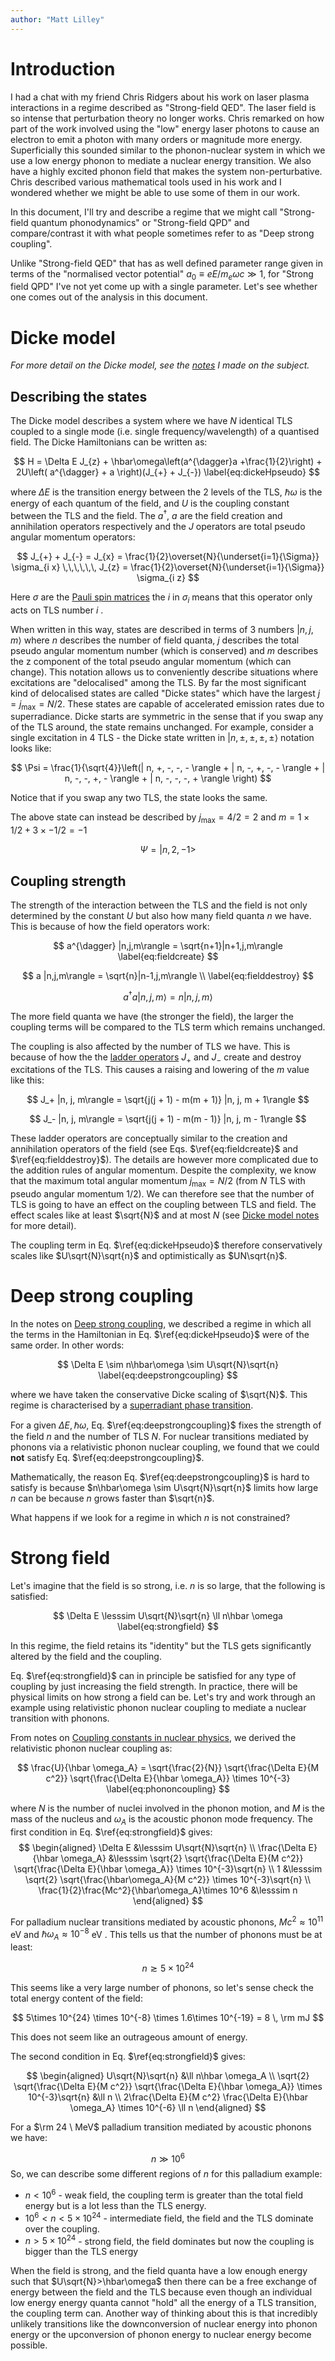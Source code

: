 ```yaml
---
author: "Matt Lilley"
---
```


# Introduction

I had a chat with my friend Chris Ridgers about his work on laser plasma interactions in a regime described as "Strong-field QED". The laser field is so intense that perturbation theory no longer works. Chris remarked on how part of the work involved using the "low" energy laser photons to cause an electron to emit a photon with many orders or magnitude more energy. Superficially this sounded similar to the phonon-nuclear system in which we use a low energy phonon to mediate a nuclear energy transition. We also have a highly excited phonon field that makes the system non-perturbative. Chris described various mathematical tools used in his work and I wondered whether we might be able to use some of them in our work.

In this document, I'll try and describe a regime that we might call "Strong-field quantum phonodynamics" or "Strong-field QPD" and compare/contrast it with what people sometimes refer to as "Deep strong coupling".

Unlike "Strong-field QED" that has as well defined parameter range given in terms of the "normalised vector potential" $a_0\equiv eE/m_e\omega c\gg 1$, for "Strong field QPD" I've not yet come up with a single parameter. Let's see whether one comes out of the analysis in this document.

# Dicke model

*For more detail on the Dicke model, see the [notes](https://github.com/project-ida/notes/blob/main/pdf/Dicke%20model.pdf) I made on the subject.*

## Describing the states

The Dicke model describes a system where we have $N$ identical TLS coupled to a single mode (i.e. single frequency/wavelength) of a quantised field. The Dicke Hamiltonians can be written as:

$$
H =  \Delta E J_{z} + \hbar\omega\left(a^{\dagger}a +\frac{1}{2}\right) + 2U\left( a^{\dagger} + a \right)(J_{+} + J_{-})
\label{eq:dickeHpseudo}
$$

where $\Delta E$ is the transition energy between the 2 levels of the TLS, $\hbar\omega$ is the energy of each quantum of the field, and $U$ is the coupling constant between the TLS and the field. The $a^{\dagger}$, $a$ are the field creation and annihilation operators respectively and the $J$ operators are total pseudo angular momentum operators:

$$
J_{+} + J_{-} = J_{x} = \frac{1}{2}\overset{N}{\underset{i=1}{\Sigma}} \sigma_{i x} \,\,\,\,\,\, J_{z} = \frac{1}{2}\overset{N}{\underset{i=1}{\Sigma}} \sigma_{i z}
$$

Here $\sigma$ are the [Pauli spin matrices](https://ocw.mit.edu/courses/5-61-physical-chemistry-fall-2007/3b1fb40c61e7f939861b190bedbc57a7_lecture24.pdf) the $i$ in $\sigma_i$ means that this operator only acts on TLS number $i$ .

When written in this way, states are described in terms of 3 numbers $|n, j, m\rangle$ where $n$ describes the number of field quanta, $j$ describes the total pseudo angular momentum number (which is conserved) and $m$ describes the z component of the total pseudo angular momentum (which can change). This notation allows us to conveniently describe situations where excitations are "delocalised" among the TLS. By far the most significant kind of delocalised states are called  "Dicke states" which have the largest $j=j_{\max} = N/2$. These states are capable of accelerated emission rates due to superradiance. Dicke starts are symmetric in the sense that if you swap any of the TLS around, the state remains unchanged. For example, consider a single excitation in 4 TLS - the Dicke state written in $|n,\pm,\pm, \pm, \pm\rangle$ notation looks like:

$$
\Psi = \frac{1}{\sqrt{4}}\left(| n, +, -, -, - \rangle + | n, -, +, -, - \rangle + | n, -, -, +, - \rangle + | n, -, -, -, + \rangle \right)
$$

Notice that if you swap any two TLS, the state looks the same.

The above state can instead be described by $j_{\max}= 4/2  = 2$ and $m = 1\times 1/2 + 3\times -1/2 =-1$

$$
\Psi = |n,2,-1>
$$

## Coupling strength

The strength of the interaction between the TLS and the field is not only determined by the constant $U$ but also how many field quanta $n$ we have. This is because of how the field operators work:

$$
a^{\dagger} |n,j,m\rangle = \sqrt{n+1}|n+1,j,m\rangle
\label{eq:fieldcreate}
$$

$$
a |n,j,m\rangle = \sqrt{n}|n-1,j,m\rangle \\
\label{eq:fielddestroy}
$$

$$
a^{\dagger}a |n,j,m\rangle = n|n,j,m\rangle
$$

The more field quanta we have (the stronger the field), the larger the coupling terms will be compared to the TLS term which remains unchanged. 

The coupling is also affected by the number of TLS we have. This is because of how the the [ladder operators](https://en.wikipedia.org/wiki/Ladder_operator#Angular_momentum) $J_{+}$ and $J_{-}$ create and destroy excitations of the TLS. This causes a raising and lowering of the $m$ value like this:

$$
J_+ |n, j, m\rangle  =  \sqrt{j(j + 1) - m(m + 1)} |n, j, m + 1\rangle
$$

$$
J_- |n, j, m\rangle =  \sqrt{j(j + 1) - m(m - 1)} |n, j, m - 1\rangle
$$

These ladder operators are conceptually similar to the creation and annihilation operators of the field (see Eqs. $\ref{eq:fieldcreate}$ and $\ref{eq:fielddestroy}$). The details are however more complicated due to the addition rules of angular momentum. Despite the complexity, we know that the maximum total angular momentum $j_{\max} = N/2$ (from $N$ TLS with pseudo angular momentum $1/2$). We can therefore see that the number of TLS is going to have an effect on the coupling between TLS and field.  The effect scales like at least $\sqrt{N}$ and at most $N$ (see [Dicke model notes](https://github.com/project-ida/notes/blob/main/pdf/Dicke%20model.pdf) for more detail).

The coupling term in Eq. $\ref{eq:dickeHpseudo}$ therefore conservatively scales like $U\sqrt{N}\sqrt{n}$ and optimistically as $UN\sqrt{n}$.

# Deep strong coupling

In the notes on [Deep strong coupling](https://github.com/project-ida/notes/blob/main/pdf/Deep%20strong%20coupling.pdf), we described a regime in which all the terms in the Hamiltonian in Eq. $\ref{eq:dickeHpseudo}$ were of the same order. In other words:

$$
\Delta E \sim n\hbar\omega \sim U\sqrt{N}\sqrt{n}
\label{eq:deepstrongcoupling}
$$

where we have taken the conservative Dicke scaling of $\sqrt{N}$. This regime is characterised by a [superradiant phase transition](https://en.wikipedia.org/wiki/Dicke_model#Superradiant_transition_and_Dicke_superradiance).

For a given $\Delta E, \hbar\omega$, Eq. $\ref{eq:deepstrongcoupling}$ fixes the strength of the field $n$ and the number of TLS $N$. For nuclear transitions mediated by phonons via a relativistic phonon nuclear coupling, we found that we could **not** satisfy Eq. $\ref{eq:deepstrongcoupling}$.

Mathematically, the reason Eq. $\ref{eq:deepstrongcoupling}$ is hard to satisfy is because $n\hbar\omega \sim U\sqrt{N}\sqrt{n}$ limits how large $n$ can be because $n$ grows faster than $\sqrt{n}$.

What happens if we look for a regime in which $n$ is not constrained?

# Strong field

Let's imagine that the field is so strong, i.e. $n$ is so large, that the following is satisfied:

$$
\Delta E \lesssim U\sqrt{N}\sqrt{n} \ll n\hbar \omega
\label{eq:strongfield}
$$

In this regime, the field retains its "identity" but the TLS gets significantly altered by the field and the coupling. 

Eq. $\ref{eq:strongfield}$ can in principle be satisfied for any type of coupling by just increasing the field strength. In practice, there will be physical limits on how strong a field can be. Let's try and work through an example using relativistic phonon nuclear coupling to mediate a nuclear transition with phonons.

From notes on [Coupling constants in nuclear physics](https://github.com/project-ida/notes/blob/main/pdf/Coupling%20constants%20in%20nuclear%20physics.pdf), we derived the relativistic phonon nuclear coupling as:

$$
\frac{U}{\hbar \omega_A} = \sqrt{\frac{2}{N}} \sqrt{\frac{\Delta E}{M c^2}} \sqrt{\frac{\Delta E}{\hbar \omega_A}} \times 10^{-3}
\label{eq:phononcoupling}
$$

where $N$ is the number of nuclei involved in the phonon motion, and $M$ is the mass of the nucleus and $\omega_A$ is the acoustic phonon mode frequency. The first condition in Eq. $\ref{eq:strongfield}$ gives:
$$
\begin{aligned}
\Delta E &\lesssim U\sqrt{N}\sqrt{n} \\
\frac{\Delta E}{\hbar \omega_A} &\lesssim \sqrt{2} \sqrt{\frac{\Delta E}{M c^2}} \sqrt{\frac{\Delta E}{\hbar \omega_A}} \times 10^{-3}\sqrt{n} \\
1 &\lesssim \sqrt{2} \sqrt{\frac{\hbar\omega_A}{M c^2}} \times 10^{-3}\sqrt{n} \\
\frac{1}{2}\frac{Mc^2}{\hbar\omega_A}\times 10^6 &\lesssim n
\end{aligned}
$$

For palladium nuclear transitions mediated by acoustic phonons, $M c^2 \approx 10^{11}$ eV  and $\hbar \omega_A \approx 10^{-8}$ eV  . This tells us that the number of phonons must be at least:

$$
n \gtrsim 5\times 10^{24}
$$

This seems like a very large number of phonons, so let's sense check the total energy content of the field:

$$
5\times 10^{24} \times 10^{-8} \times 1.6\times 10^{-19} = 8 \, \rm mJ
$$

This does not seem like an outrageous amount of energy.

The second condition in Eq. $\ref{eq:strongfield}$ gives:

$$
\begin{aligned}
U\sqrt{N}\sqrt{n} &\ll  n\hbar \omega_A \\
\sqrt{2} \sqrt{\frac{\Delta E}{M c^2}} \sqrt{\frac{\Delta E}{\hbar \omega_A}} \times 10^{-3}\sqrt{n} &\ll n \\
2\frac{\Delta E}{M c^2} \frac{\Delta E}{\hbar \omega_A} \times 10^{-6} \ll n
\end{aligned}
$$

For a $\rm 24 \ MeV$ palladium transition mediated by acoustic phonons we have:

$$
n \gg 10^{6}
$$
So, we can describe some different regions of $n$ for this palladium example:

-  $n<10^{6}$ - weak field, the coupling term is greater than the total field energy but is a lot less than the TLS energy. 
-  $10^6 < n < 5 \times 10^{24}$ - intermediate field, the field and the TLS dominate over the coupling.
- $n > 5\times 10^{24}$ - strong field, the field dominates but now the coupling is bigger than the TLS energy 

When the field is strong, and the field quanta have a low enough energy such that $U\sqrt{N}>\hbar\omega$ then there can be a free exchange of energy between the field and the TLS because even though an individual low energy energy quanta cannot "hold" all the energy of a TLS transition, the coupling term can.  Another way of thinking about this is that incredibly unlikely transitions like the downconversion of nuclear energy into phonon energy or the upconversion of phonon energy to nuclear energy become possible.
